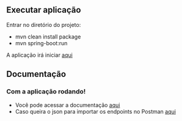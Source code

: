 ## Executar aplicação

Entrar no diretório do projeto:

- mvn clean install package
- mvn spring-boot:run


A aplicação irá iniciar [aqui](http://localhost:8080)

## Documentação

### Com a aplicação rodando!

- Você pode acessar a documentação [aqui](http://localhost:8080/swagger-ui.html)
- Caso queira o json para importar os endpoints no Postman [aqui](http://localhost:8080/v2/api-docs)

